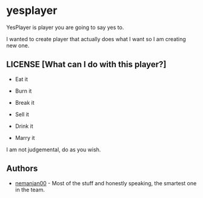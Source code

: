 # yesplayer

YesPlayer is player you are going to say yes to. 

I wanted to create player that actually does what I want so I am creating new one. 

## LICENSE [What can I do with this player?] 

 * Eat it

 * Burn it

 * Break it

 * Sell it

 * Drink it

 * Marry it

I am not judgemental, do as you wish. 

## Authors

 * [nemanjan00](https://github.com/nemanjan00) - Most of the stuff and honestly speaking, the smartest one in the team. 

